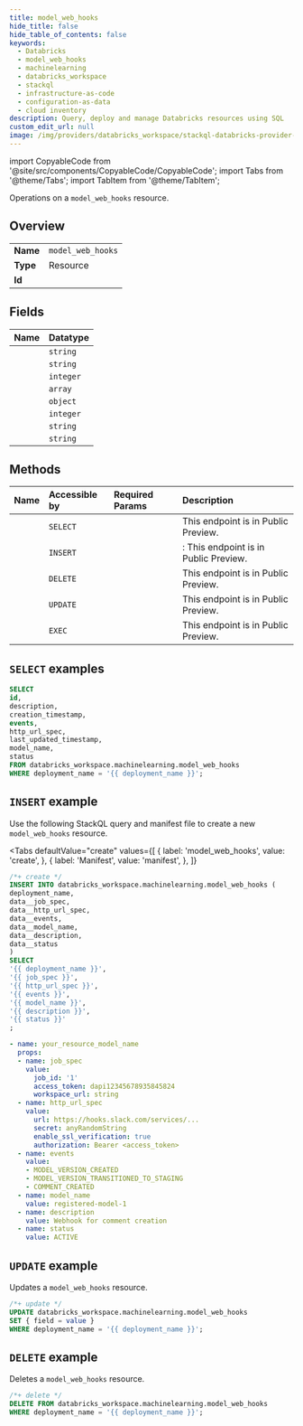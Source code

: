 ```yaml
---
title: model_web_hooks
hide_title: false
hide_table_of_contents: false
keywords:
  - Databricks
  - model_web_hooks
  - machinelearning
  - databricks_workspace
  - stackql
  - infrastructure-as-code
  - configuration-as-data
  - cloud inventory
description: Query, deploy and manage Databricks resources using SQL
custom_edit_url: null
image: /img/providers/databricks_workspace/stackql-databricks-provider-featured-image.png
---
```


import CopyableCode from '@site/src/components/CopyableCode/CopyableCode';
import Tabs from '@theme/Tabs';
import TabItem from '@theme/TabItem';

Operations on a <code>model_web_hooks</code> resource.  

## Overview
<table><tbody>
<tr><td><b>Name</b></td><td><code>model_web_hooks</code></td></tr>
<tr><td><b>Type</b></td><td>Resource</td></tr>
<tr><td><b>Id</b></td><td><CopyableCode code="databricks_workspace.machinelearning.model_web_hooks" /></td></tr>
</tbody></table>

## Fields
| Name | Datatype |
|:-----|:---------|
| <CopyableCode code="id" /> | `string` |
| <CopyableCode code="description" /> | `string` |
| <CopyableCode code="creation_timestamp" /> | `integer` |
| <CopyableCode code="events" /> | `array` |
| <CopyableCode code="http_url_spec" /> | `object` |
| <CopyableCode code="last_updated_timestamp" /> | `integer` |
| <CopyableCode code="model_name" /> | `string` |
| <CopyableCode code="status" /> | `string` |

## Methods
| Name | Accessible by | Required Params | Description |
|:-----|:--------------|:----------------|:------------|
| <CopyableCode code="listwebhooks" /> | `SELECT` | <CopyableCode code="deployment_name" /> | This endpoint is in Public Preview. |
| <CopyableCode code="createwebhook" /> | `INSERT` | <CopyableCode code="deployment_name" /> | : This endpoint is in Public Preview. |
| <CopyableCode code="deletewebhook" /> | `DELETE` | <CopyableCode code="deployment_name" /> | This endpoint is in Public Preview. |
| <CopyableCode code="updatewebhook" /> | `UPDATE` | <CopyableCode code="deployment_name" /> | This endpoint is in Public Preview. |
| <CopyableCode code="testregistrywebhook" /> | `EXEC` | <CopyableCode code="deployment_name" /> | This endpoint is in Public Preview. |

## `SELECT` examples

```sql
SELECT
id,
description,
creation_timestamp,
events,
http_url_spec,
last_updated_timestamp,
model_name,
status
FROM databricks_workspace.machinelearning.model_web_hooks
WHERE deployment_name = '{{ deployment_name }}';
```

## `INSERT` example

Use the following StackQL query and manifest file to create a new <code>model_web_hooks</code> resource.

<Tabs
    defaultValue="create"
    values={[
        { label: 'model_web_hooks', value: 'create', },
        { label: 'Manifest', value: 'manifest', },
    ]}
>
<TabItem value="create">

```sql
/*+ create */
INSERT INTO databricks_workspace.machinelearning.model_web_hooks (
deployment_name,
data__job_spec,
data__http_url_spec,
data__events,
data__model_name,
data__description,
data__status
)
SELECT 
'{{ deployment_name }}',
'{{ job_spec }}',
'{{ http_url_spec }}',
'{{ events }}',
'{{ model_name }}',
'{{ description }}',
'{{ status }}'
;
```

</TabItem>
<TabItem value="manifest">

```yaml
- name: your_resource_model_name
  props:
  - name: job_spec
    value:
      job_id: '1'
      access_token: dapi12345678935845824
      workspace_url: string
  - name: http_url_spec
    value:
      url: https://hooks.slack.com/services/...
      secret: anyRandomString
      enable_ssl_verification: true
      authorization: Bearer <access_token>
  - name: events
    value:
    - MODEL_VERSION_CREATED
    - MODEL_VERSION_TRANSITIONED_TO_STAGING
    - COMMENT_CREATED
  - name: model_name
    value: registered-model-1
  - name: description
    value: Webhook for comment creation
  - name: status
    value: ACTIVE

```

</TabItem>
</Tabs>

## `UPDATE` example

Updates a <code>model_web_hooks</code> resource.

```sql
/*+ update */
UPDATE databricks_workspace.machinelearning.model_web_hooks
SET { field = value }
WHERE deployment_name = '{{ deployment_name }}';
```

## `DELETE` example

Deletes a <code>model_web_hooks</code> resource.

```sql
/*+ delete */
DELETE FROM databricks_workspace.machinelearning.model_web_hooks
WHERE deployment_name = '{{ deployment_name }}';
```
